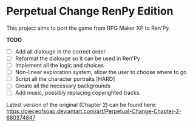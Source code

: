 # Perpetual Change RenPy Edition
This project aims to port the game from RPG Maker XP to Ren'Py.

**TODO**
- [ ] Add all dialouge in the correct order
- [ ] Reformat the dialouge so it can be used in Ren'Py
- [ ] Implement all the logic and choices
- [ ] Non-linear exploration system, allow the user to choose where to go
- [ ] Script all the character portraits [HARD]
- [ ] Create all the necessary backgrounds 
- [ ] Add music, possibly replacing copyrighted tracks.

Latest version of the original (Chapter 2) can be found here:
https://pieceofsoap.deviantart.com/art/Perpetual-Change-Chapter-2-680374847
